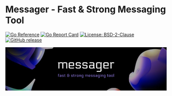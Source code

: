 # Messager - Fast & Strong Messaging Tool
[![Go Reference](https://pkg.go.dev/badge/github.com/nemre/messager.svg)](https://pkg.go.dev/github.com/nemre/messager)
[![Go Report Card](https://goreportcard.com/badge/github.com/nemre/messager)](https://goreportcard.com/report/github.com/nemre/messager)
[![License: BSD-2-Clause](https://img.shields.io/badge/license-BSD--2--Clause--Patent-blue)](https://opensource.org/license/bsd-2-clause)
[![GitHub release](https://img.shields.io/github/release/nemre/messager.svg)](https://github.com/nemre/messager/releases)

![Banner](https://github.com/nemre/messager/blob/main/.github/assets/banner.png)
